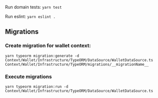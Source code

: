 Run domain tests: `yarn test`

Run eslint: `yarn eslint .`

## Migrations
### Create migration for wallet context: 
```
yarn typeorm migration:generate -d Context/Wallet/Infrastructure/TypeORM/DataSource/WalletDataSource.ts Context/Wallet/Infrastructure/TypeORM/migrations/__migrationName__
```

### Execute migrations
```
yarn typeorm migration:run -d Context/Wallet/Infrastructure/TypeORM/DataSource/WalletDataSource.ts
```